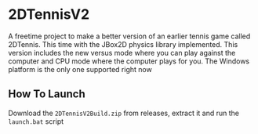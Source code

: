 # 2DTennisV2

A freetime project to make a better version of an earlier tennis game called 2DTennis. This time with the JBox2D physics library implemented. This version includes the new versus mode where you can play against the computer and CPU mode where the computer plays for you.
The Windows platform is the only one supported right now

## How To Launch
Download the `2DTennisV2Build.zip` from releases, extract it and run the `launch.bat` script
